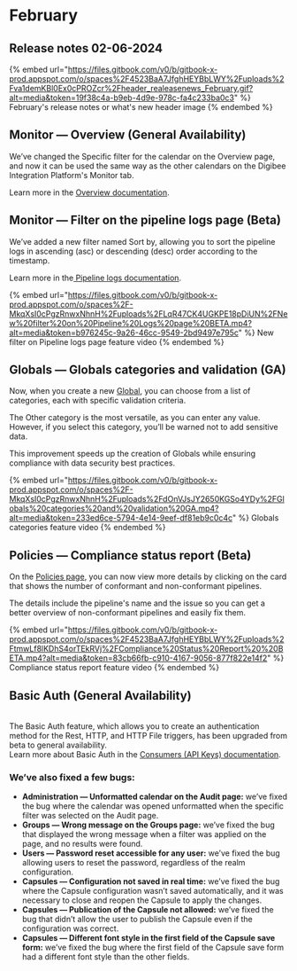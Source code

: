 # February

## Release notes 02-06-2024

{% embed url="https://files.gitbook.com/v0/b/gitbook-x-prod.appspot.com/o/spaces%2F4523BaA7JfghHEYBbLWY%2Fuploads%2Fva1demKBl0Ex0cPROZcr%2Fheader_realeasenews_February.gif?alt=media&token=19f38c4a-b9eb-4d9e-978c-fa4c233ba0c3" %}
February's release notes or what's new header image
{% endembed %}



## Monitor — Overview (General Availability)

We’ve changed the Specific filter for the calendar on the Overview page, and now it can be used the same way as the other calendars on the Digibee Integration Platform's Monitor tab.

Learn more in the [Overview documentation](https://docs.digibee.com/documentation/monitor/dashboards).



## Monitor — Filter on the pipeline logs page (Beta)

We’ve added a new filter named Sort by, allowing you to sort the pipeline logs in ascending (asc) or descending (desc) order according to the timestamp.

Learn more in the[ Pipeline logs documentation](https://docs.digibee.com/documentation/monitor/pipeline-logs).

{% embed url="https://files.gitbook.com/v0/b/gitbook-x-prod.appspot.com/o/spaces%2F-MkqXsI0cPgzRnwxNhnH%2Fuploads%2FLqR47CK4UGKPE18pDiUN%2FNew%20filter%20on%20Pipeline%20Logs%20page%20BETA.mp4?alt=media&token=b976245c-9a26-46cc-9549-2bd9497e795c" %}
New filter on Pipeline logs page feature video
{% endembed %}

##

## Globals — Globals categories and validation (GA)

Now, when you create a new [Global](https://docs.digibee.com/documentation/settings/globals), you can choose from a list of categories, each with specific validation criteria.&#x20;

The Other category is the most versatile, as you can enter any value. However, if you select this category, you’ll be warned not to add sensitive data.&#x20;

This improvement speeds up the creation of Globals while ensuring compliance with data security best practices.

{% embed url="https://files.gitbook.com/v0/b/gitbook-x-prod.appspot.com/o/spaces%2F-MkqXsI0cPgzRnwxNhnH%2Fuploads%2FdOnVJsJY2650KGSo4YDy%2FGlobals%20categories%20and%20validation%20GA.mp4?alt=media&token=233ed6ce-5794-4e14-9eef-df81eb9c0c4c" %}
Globals categories feature video
{% endembed %}

##

## Policies — Compliance status report (Beta)

On the [Policies page](https://docs.digibee.com/documentation/governance/policies), you can now view more details by clicking on the card that shows the number of conformant and non-conformant pipelines.&#x20;

The details include the pipeline's name and the issue so you can get a better overview of non-conformant pipelines and easily fix them.

{% embed url="https://files.gitbook.com/v0/b/gitbook-x-prod.appspot.com/o/spaces%2F4523BaA7JfghHEYBbLWY%2Fuploads%2FtmwLf8lKDhS4orTEkRVj%2FCompliance%20Status%20Report%20%20BETA.mp4?alt=media&token=83cb66fb-c910-4167-9056-877f822e14f2" %}
Compliance status report feature video
{% endembed %}



## Basic Auth (General Availability)

\
The Basic Auth feature, which allows you to create an authentication method for the Rest, HTTP, and HTTP File triggers, has been upgraded from beta to general availability.\
Learn more about Basic Auth in the [Consumers (API Keys) documentation](https://docs.digibee.com/documentation/settings/api-keys-consumers).







### We’ve also fixed a few bugs:

* **Administration — Unformatted calendar on the Audit page:** we’ve fixed the bug where the calendar was opened unformatted when the specific filter was selected on the Audit page.
* **Groups — Wrong message on the Groups page:** we’ve fixed the bug that displayed the wrong message when a filter was applied on the page, and no results were found.
* **Users — Password reset accessible for any user:** we’ve fixed the bug allowing users to reset the password, regardless of the realm configuration.
* **Capsules — Configuration not saved in real time:** we’ve fixed the bug where the Capsule configuration wasn’t saved automatically, and it was necessary to close and reopen the Capsule to apply the changes.
* **Capsules — Publication of the Capsule not allowed:** we’ve fixed the bug that didn’t allow the user to publish the Capsule even if the configuration was correct.
* **Capsules — Different font style in the first field of the Capsule save form:** we’ve fixed the bug where the first field of the Capsule save form had a different font style than the other fields.
